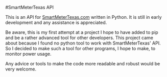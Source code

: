 #SmartMeterTexas API

This is an API for [SmartMeterTexas.com](https://www.smartmetertexas.com) written in Python. It is still in early development and any assistance is appreciated.

Be aware, this is my first attempt at a project I hope to have added to pip and be a rather advanced tool for other developers. This project came about because I found no python tool to work with SmartMeterTexas' API. So I decided to make such a tool for other programs, I hope to make, to monitor power usage.

Any advice or tools to make the code more readable and robust would be very welcome.
